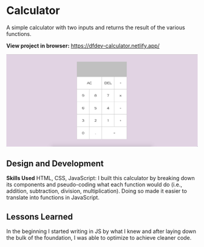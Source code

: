 # Calculator
A simple calculator with two inputs and returns the result of the various functions. 

**View project in browser:** https://dfdev-calculator.netlify.app/

![alt tag](ss.png)

## Design and Development
**Skills Used** HTML, CSS, JavaScript:
I built this calculator by breaking down its components and pseudo-coding what each function would do (i.e., addition, subtraction, division, multiplication). Doing so made it easier to translate into functions in JavaScript.

## Lessons Learned
In the beginning I started writing in JS by what I knew and after laying down the bulk of the foundation, I was able to optimize to achieve cleaner code. 
